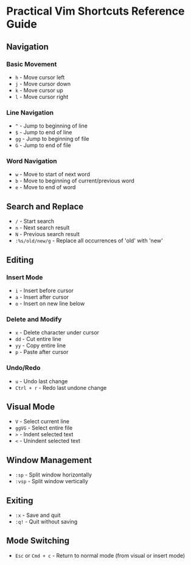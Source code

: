 # Practical Vim Shortcuts Reference Guide

## Navigation
### Basic Movement
- `h` - Move cursor left
- `j` - Move cursor down
- `k` - Move cursor up
- `l` - Move cursor right

### Line Navigation
- `^` - Jump to beginning of line
- `$` - Jump to end of line
- `gg` - Jump to beginning of file
- `G` - Jump to end of file

### Word Navigation
- `w` - Move to start of next word
- `b` - Move to beginning of current/previous word
- `e` - Move to end of word

## Search and Replace
- `/` - Start search
- `n` - Next search result
- `N` - Previous search result
- `:%s/old/new/g` - Replace all occurrences of 'old' with 'new'

## Editing
### Insert Mode
- `i` - Insert before cursor
- `a` - Insert after cursor
- `o` - Insert on new line below

### Delete and Modify
- `x` - Delete character under cursor
- `dd` - Cut entire line
- `yy` - Copy entire line
- `p` - Paste after cursor

### Undo/Redo
- `u` - Undo last change
- `Ctrl + r` - Redo last undone change

## Visual Mode
- `V` - Select current line
- `ggVG` - Select entire file
- `>` - Indent selected text
- `<` - Unindent selected text

## Window Management
- `:sp` - Split window horizontally
- `:vsp` - Split window vertically

## Exiting
- `:x` - Save and quit
- `:q!` - Quit without saving

## Mode Switching
- `Esc` or `Cmd + c` - Return to normal mode (from visual or insert mode)